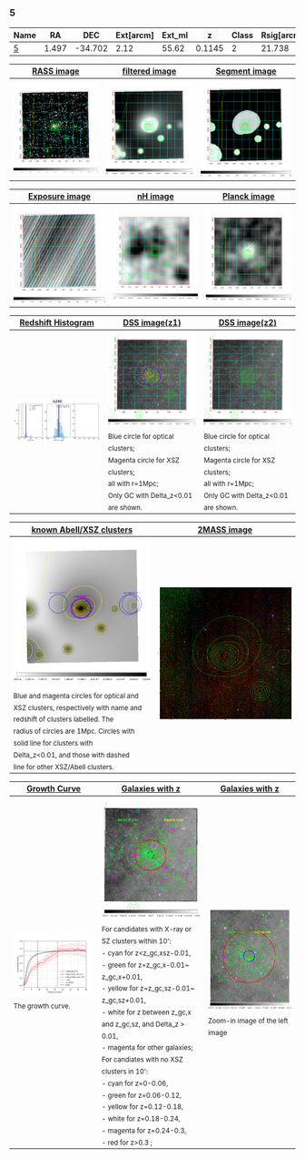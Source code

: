 <div STYLE="page-break-after: always;"></div>

### 5

|Name          |RA          |DEC      | Ext[arcm] | Ext_ml | z    | Class| Rsig[arcmin] | CRsig[c/s] | CR500[c/s] | R500[Mpc] |L500[erg/s]|F500[erg/s/cm^2]| M500[Msun]|Tx[keV]|beta|GC(XSZ,Delta_z<0.01)| GC(OPT,Delta_z<0.01)|GC|alias|
|--------------|------------|------------|---|---|-----------|--------|------|------|----|----|----|----|----|----|----|----|----|----|---|
|[5](script/5.md)     | 1.497       | -34.702       | 2.12    | 55.62   | 0.1145 | 2   | 21.738 |0.464 |0.423 |1.098 |2.859e+44 |8.437e-12 |4.205e+14 |5.385 |0.543 |Tar, |Wen, |Tar, |k240|

|[RASS image](../image/5/5_img.pdf)|[filtered image](../image/5/5_fil.pdf)|[Segment image](../image/5/5_seg.pdf)|
|-------------------|--------------------|-------------------|
| <img src="../image/5/5_img.png" width="300">  | <img src="../image/5/5_fil.png" width="300">   | <img src="../image/5/5_seg.png" width="300">  |

|[Exposure image](../image/5/5_mex.pdf)| [nH image](../image/5/5_nh.pdf)| [Planck image](../image/5/5_p.pdf)|
|-------------------|--------------------|-------------------|
|<img src="../image/5/5_mex.png" width="300">   | <img src="../image/5/5_nh.png" width="300">    | <img src="../image/5/5_p.png" width="300"> |

|[Redshift Histogram](../image/5/5_zg.pdf) | [DSS image(z1)](../image/5/5_dss_z1.pdf)      |  [DSS image(z2)](../image/5/5_dss_z2.pdf)    |
|-------------------|--------------------|-------------------|
|<img src="../image/5/5_zg.png" width="300"> |<img src="../image/5/5_dss_z1.png" width="300"> <sub><br>Blue circle for optical clusters; <br>Magenta circle for XSZ clusters; <br>all with r=1Mpc; <br>Only GC with Delta_z<0.01 are shown. </sub>| <img src="../image/5/5_dss_z2.png" width="300"><sub><br>Blue circle for optical clusters; <br>Magenta circle for XSZ clusters; <br>all with r=1Mpc; <br>Only GC with Delta_z<0.01 are shown. </sub> |

|[known Abell/XSZ clusters](../image/5/5_m.pdf) | [2MASS image](../image/5/5_2mass.pdf)      |
|-------------------|-------------------|
|<img src=../image/5/5_m.png width="300"> <sub><br>Blue and magenta circles for optical and <br>XSZ clusters, respectively with name and <br>redshift of clusters labelled. The <br>radius of circles are 1Mpc. Circles with <br>solid line for clusters with <br>Delta_z<0.01, and those with dashed <br>line for other XSZ/Abell clusters.        </sub>|<img src="../image/5/5_2mass.png" width="300">  |

|[Growth Curve](../image/5/5_gca_all.png) |[Galaxies with z](../image/5/5_opt_ned.pdf) |[Galaxies with z](../image/5/5_opt_ned_zoom.pdf) |
|-------------------|-------------------|-------------------|
| <img src="../image/5/5_gca_all.png" width="300"> <sub><br>The growth curve.</sub>| <img src=../image/5/5_opt_ned.png width="300"> <br><sub> For candidates with X-ray or SZ clusters within 10': <br> - cyan for z<z_gc,xsz-0.01, <br> - green for z=z_gc,x-0.01~ z_gc,x+0.01, <br> - yellow for z=z_gc,sz-0.01~ z_gc,sz+0.01, <br> - white for z between z_gc,x and z_gc,sz, and Delta_z > 0.01, <br> - magenta for other galaxies; <br>For candiates with no XSZ clusters in 10': <br> - cyan for z=0-0.06, <br> - green for z=0.06-0.12, <br> - yellow for z=0.12-0.18, <br> - white for z=0.18-0.24, <br> - magenta for z=0.24-0.3, <br> - red for z>0.3 ;  </sub>|<img src=../image/5/5_opt_ned_zoom.png width="300">  <br><sub> Zoom-in image of the left image</sub>|





